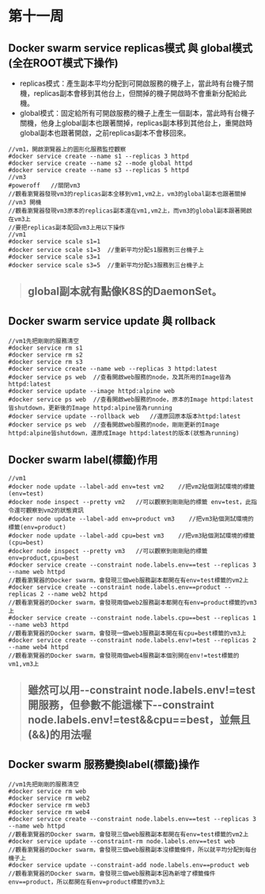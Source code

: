 # 第十一周
## Docker swarm service replicas模式 與 global模式(全在ROOT模式下操作)      
 * replicas模式：產生副本平均分配到可開啟服務的機子上，當此時有台機子關機，replicas副本會移到其他台上，但關掉的機子開啟時不會重新分配給此機。
 * global模式：固定給所有可開啟服務的機子上產生一個副本，當此時有台機子關機，他身上global副本也跟著關掉，replicas副本移到其他台上，重開啟時global副本也跟著開啟，之前replicas副本不會移回來。
```
//vm1，開啟瀏覽器上的圖形化服務監控觀察
#docker service create --name s1 --replicas 3 httpd
#docker service create --name s2 --mode global httpd
#docker service create --name s3 --replicas 5 httpd
//vm3
#poweroff   //關閉vm3
//觀看瀏覽器發現vm3的replicas副本全移到vm1,vm2上，vm3的global副本也跟著關掉
//vm3 開機
//觀看瀏覽器發現vm3原本的replicas副本還在vm1,vm2上，而vm3的global副本跟著開啟在vm3上
//要把replicas副本配回vm3上用以下操作
//vm1   
#docker service scale s1=1
#docker service scale s1=3  //重新平均分配s1服務到三台機子上
#docker service scale s3=1 
#docker service scale s3=5  //重新平均分配s3服務到三台機子上
```
> ## global副本就有點像K8S的DaemonSet。
## Docker swarm service update 與 rollback
```
//vm1先把剛剛的服務清空
#docker service rm s1
#docker service rm s2
#docker service rm s3
#docker service create --name web --replicas 3 httpd:latest
#docker service ps web  //查看開啟web服務的node，及其所用的Image皆為httpd:latest
#docker service update --image httpd:alpine web
#docker service ps web  //查看開啟web服務的node，原本的Image httpd:latest皆shutdown，更新後的Image httpd:alpine皆為running
#docker service update --rollback web   //還原回原本版本httpd:latest
#docker service ps web  //查看開啟web服務的node，剛剛更新的Image httpd:alpine皆shutdown，還原成Image httpd:latest的版本(狀態為running)
```
## Docker swarm label(標籤)作用
```
//vm1
#docker node update --label-add env=test vm2    //把vm2貼個測試環境的標籤(env=test)
#docker node inspect --pretty vm2   //可以觀察到剛剛貼的標籤 env=test，此指令還可觀察到vm2的狀態資訊
#docker node update --label-add env=product vm3    //把vm3貼個測試環境的標籤(env=product)
#docker node update --label-add cpu=best vm3    //把vm3貼個測試環境的標籤(cpu=best)
#docker node inspect --pretty vm3   //可以觀察到剛剛貼的標籤 env=product,cpu=best
#docker service create --constraint node.labels.env==test --replicas 3 --name web httpd
//觀看瀏覽器的Docker swarm，會發現三個web服務副本都開在有env=test標籤的vm2上
#docker service create --constraint node.labels.env==product --replicas 2 --name web2 httpd
//觀看瀏覽器的Docker swarm，會發現兩個web2服務副本都開在有env=product標籤的vm3上
#docker service create --constraint node.labels.cpu==best --replicas 1 --name web3 httpd
//觀看瀏覽器的Docker swarm，會發現一個web3服務副本開在有cpu=best標籤的vm3上
#docker service create --constraint node.labels.env!=test --replicas 2 --name web4 httpd
//觀看瀏覽器的Docker swarm，會發現兩個web4服務副本個別開在env!=test標籤的vm1,vm3上
```
> ## 雖然可以用--constraint node.labels.env!=test開服務，但參數不能這樣下--constraint node.labels.env!=test&&cpu==best，並無且(&&)的用法喔
## Docker swarm 服務變換label(標籤)操作
```
//vm1先把剛剛的服務清空
#docker service rm web
#docker service rm web2
#docker service rm web3
#docker service rm web4
#docker service create --constraint node.labels.env==test --replicas 3 --name web httpd
//觀看瀏覽器的Docker swarm，會發現三個web服務副本都開在有env=test標籤的vm2上
#docker service update --constraint-rm node.labels.env==test web
//觀看瀏覽器的Docker swarm，會發現三個web服務副本沒標籤條件，所以就平均分配到每台機子上
#docker service update --constraint-add node.labels.env==product web
//觀看瀏覽器的Docker swarm，會發現三個web服務副本因為新增了標籤條件env==product，所以都開在有env=product標籤的vm3上
```